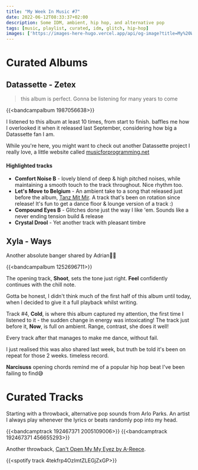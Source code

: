 ```yaml
---
title: "My Week In Music #7"
date: 2022-06-12T08:33:37+02:00
description: Some IDM, ambient, hip hop, and alternative pop
tags: [music, playlist, curated, idm, glitch, hip-hop]
images: ['https://images-here-hugo.vercel.app/api/og-image?title=My%20Week%20In%20Music%20%237']
---
```


# Curated Albums

## Datassette - Zetex

> this album is perfect. Gonna be listening for many years to come

{{<bandcampalbum 1987056638>}}

I listened to this album at least 10 times, from start to finish. baffles me how I overlooked it when it released last September, considering how big a Datassette fan I am.

While you're here, you might want to check out another Datassette project I really love, a little website called [musicforprogramming.net](https://musicforprogramming.net/)

#### Highlighted tracks
- **Comfort Noise B** - lovely blend of deep & high pitched noises, while maintaining a smooth touch to the track throughout. Nice rhythm too.
- **Let's Move to Belgium** - An ambient take to a song that released just before the album, [Tanz Mit Mir](https://datassette.bandcamp.com/track/tanz-mit-mir). A track that's been on rotation since release! It's fun to get a dance floor & lounge version of a track :)
- **Compound Eyes B** - Glitches done just the way I like 'em. Sounds like a never ending tension build & release
- **Crystal Drool** - Yet another track with pleasant timbre

## Xyla - Ways
Another absolute banger shared by Adrian🙌🏾

{{<bandcampalbum 1252696711>}}

The opening track, **Shoot**, sets the tone just right. **Feel** confidently continues with the chill note.

Gotta be honest, I didn't think much of the first half of this album until today, when I decided to give it a full playback whilst writing.

Track #4, **Cold**, is where this album captured my attention, the first time I listened to it - the sudden change in energy was intoxicating! The track just before it, **Now**, is full on ambient. Range, contrast, she does it well!

Every track after that manages to make me dance, without fail.

I just realised this was also shared last week, but truth be told it's been on repeat for those 2 weeks. timeless record.

**Narcisuss** opening chords remind me of a popular hip hop beat I've been failing to find😅

# Curated Tracks
Starting with a throwback, alternative pop sounds from Arlo Parks. An artist I always play whenever the lyrics or beats randomly pop into my head.

{{<bandcamptrack 192467371 2005109006>}}
{{<bandcamptrack 192467371 456655293>}}

Another throwback, [Can't Open My My Eyez by A-Reece](https://open.spotify.com/track/4tekfrp4OzImtZLEGjZxGP?si=3a07822a26594683).

{{<spotify track 4tekfrp4OzImtZLEGjZxGP>}}